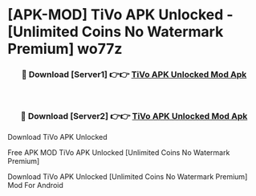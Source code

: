 # [APK-MOD] TiVo APK Unlocked - [Unlimited Coins No Watermark Premium] wo77z



<div align="center">
<h3>🔴 Download [Server1] 👉👉 <a href="https://momento.my/?title=TiVo_APK_Unlocked">TiVo APK Unlocked Mod Apk</a></h3><br>

<h3>🔴 Download [Server2] 👉👉 <a href="https://momento.my/?title=TiVo_APK_Unlocked">TiVo APK Unlocked Mod Apk</a></h3>
</div>



Download TiVo APK Unlocked 

Free APK MOD TiVo APK Unlocked [Unlimited Coins No Watermark Premium]

Download TiVo APK Unlocked [Unlimited Coins No Watermark Premium] Mod For Android
